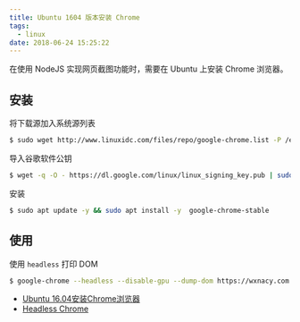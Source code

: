 ```yaml
---
title: Ubuntu 1604 版本安装 Chrome
tags:
  - linux
date: 2018-06-24 15:25:22
---
```



在使用 NodeJS 实现网页截图功能时，需要在 Ubuntu 上安装 Chrome 浏览器。

<!-- more --><!-- toc -->

## 安装

将下载源加入系统源列表

```bash
$ sudo wget http://www.linuxidc.com/files/repo/google-chrome.list -P /etc/apt/sources.list.d/
```

导入谷歌软件公钥

```bash
$ wget -q -O - https://dl.google.com/linux/linux_signing_key.pub | sudo apt-key add -
```

安装

```bash
$ sudo apt update -y && sudo apt install -y  google-chrome-stable
```

## 使用

使用 `headless` 打印 DOM

```bash
$ google-chrome --headless --disable-gpu --dump-dom https://wxnacy.com
```

- [Ubuntu 16.04安装Chrome浏览器](https://blog.csdn.net/qq_30164225/article/details/54632634)
- [Headless Chrome](https://wxnacy.com/2018/02/12/headless-chrome/)
